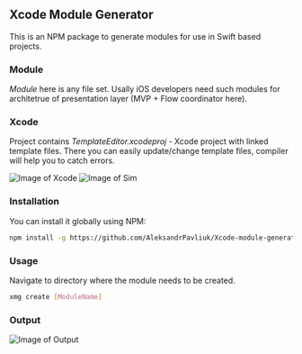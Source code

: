 ## Xcode Module Generator

This is an NPM package to generate modules for use in Swift based projects.

### Module
_Module_ here is any file set. Usally iOS developers need such modules for architetrue of presentation layer (MVP + Flow coordinator here).

### Xcode
Project contains _TemplateEditor.xcodeproj_ - Xcode project with linked template files. There you can easily update/change template files, compiler will help you to catch errors.

![Image of Xcode](https://i.imgur.com/mxryIH2l.png) ![Image of Sim](https://i.imgur.com/anU1mtel.png)

### Installation

You can install it globally using NPM:
```bash
npm install -g https://github.com/AleksandrPavliuk/Xcode-module-generator.git
```

### Usage

Navigate to directory where the module needs to be created.

```bash
xmg create [ModuleName]
```

### Output

![Image of Output](https://i.imgur.com/qBfnY69.png)
